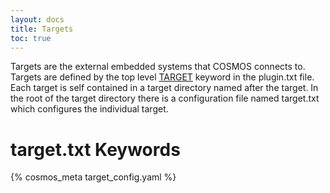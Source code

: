 ```yaml
---
layout: docs
title: Targets
toc: true
---
```


Targets are the external embedded systems that COSMOS connects to. Targets are defined by the top level [TARGET]({{site.baseurl}}/docs/v5/plugins#target-1) keyword in the plugin.txt file. Each target is self contained in a target directory named after the target. In the root of the target directory there is a configuration file named target.txt which configures the individual target.

# target.txt Keywords

{% cosmos_meta target_config.yaml %}

